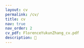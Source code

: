 ```yaml
---
layout: cv
permalink: /cv/
title: cv
nav: true
nav_order: 2
cv_pdf: FlorenceYukunZhang_cv.pdf
description: 📃
---
```

